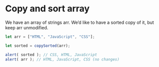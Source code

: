 # Copy and sort array

We have an array of strings arr. We’d like to have a sorted copy of it, but keep arr unmodified.

```javascript
let arr = ["HTML", "JavaScript", "CSS"];

let sorted = copySorted(arr);

alert( sorted ); // CSS, HTML, JavaScript
alert( arr ); // HTML, JavaScript, CSS (no changes)
```